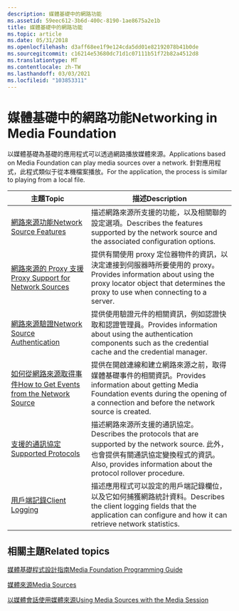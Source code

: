 ```yaml
---
description: 媒體基礎中的網路功能
ms.assetid: 59eec612-3b6d-400c-8190-1ae8675a2e1b
title: 媒體基礎中的網路功能
ms.topic: article
ms.date: 05/31/2018
ms.openlocfilehash: d3aff68ee1f9e124cda5dd01e82192078b41b0de
ms.sourcegitcommit: c16214e53680dc71d1c07111b51f72b82a4512d8
ms.translationtype: MT
ms.contentlocale: zh-TW
ms.lasthandoff: 03/03/2021
ms.locfileid: "103853311"
---
```

# <a name="networking-in-media-foundation"></a><span data-ttu-id="35c6c-103">媒體基礎中的網路功能</span><span class="sxs-lookup"><span data-stu-id="35c6c-103">Networking in Media Foundation</span></span>

<span data-ttu-id="35c6c-104">以媒體基礎為基礎的應用程式可以透過網路播放媒體來源。</span><span class="sxs-lookup"><span data-stu-id="35c6c-104">Applications based on Media Foundation can play media sources over a network.</span></span> <span data-ttu-id="35c6c-105">針對應用程式，此程式類似于從本機檔案播放。</span><span class="sxs-lookup"><span data-stu-id="35c6c-105">For the application, the process is similar to playing from a local file.</span></span>



| <span data-ttu-id="35c6c-106">主題</span><span class="sxs-lookup"><span data-stu-id="35c6c-106">Topic</span></span>                                                                                      | <span data-ttu-id="35c6c-107">描述</span><span class="sxs-lookup"><span data-stu-id="35c6c-107">Description</span></span>                                                                                                                             |
|--------------------------------------------------------------------------------------------|-----------------------------------------------------------------------------------------------------------------------------------------|
| [<span data-ttu-id="35c6c-108">網路來源功能</span><span class="sxs-lookup"><span data-stu-id="35c6c-108">Network Source Features</span></span>](network-source-features.md)                                     | <span data-ttu-id="35c6c-109">描述網路來源所支援的功能，以及相關聯的設定選項。</span><span class="sxs-lookup"><span data-stu-id="35c6c-109">Describes the features supported by the network source and the associated configuration options.</span></span>                                        |
| [<span data-ttu-id="35c6c-110">網路來源的 Proxy 支援</span><span class="sxs-lookup"><span data-stu-id="35c6c-110">Proxy Support for Network Sources</span></span>](proxy-support-for-network-sources.md)                 | <span data-ttu-id="35c6c-111">提供有關使用 proxy 定位器物件的資訊，以決定連接到伺服器時所要使用的 proxy。</span><span class="sxs-lookup"><span data-stu-id="35c6c-111">Provides information about using the proxy locator object that determines the proxy to use when connecting to a server.</span></span>                 |
| [<span data-ttu-id="35c6c-112">網路來源驗證</span><span class="sxs-lookup"><span data-stu-id="35c6c-112">Network Source Authentication</span></span>](network-source-authentication.md)                         | <span data-ttu-id="35c6c-113">提供使用驗證元件的相關資訊，例如認證快取和認證管理員。</span><span class="sxs-lookup"><span data-stu-id="35c6c-113">Provides information about using the authentication components such as the credential cache and the credential manager.</span></span>                 |
| [<span data-ttu-id="35c6c-114">如何從網路來源取得事件</span><span class="sxs-lookup"><span data-stu-id="35c6c-114">How to Get Events from the Network Source</span></span>](how-to-get-events-from-the-network-source.md) | <span data-ttu-id="35c6c-115">提供在開啟連線和建立網路來源之前，取得媒體基礎事件的相關資訊。</span><span class="sxs-lookup"><span data-stu-id="35c6c-115">Provides information about getting Media Foundation events during the opening of a connection and before the network source is created.</span></span> |
| [<span data-ttu-id="35c6c-116">支援的通訊協定</span><span class="sxs-lookup"><span data-stu-id="35c6c-116">Supported Protocols</span></span>](supported-protocols.md)                                             | <span data-ttu-id="35c6c-117">描述網路來源所支援的通訊協定。</span><span class="sxs-lookup"><span data-stu-id="35c6c-117">Describes the protocols that are supported by the network source.</span></span> <span data-ttu-id="35c6c-118">此外，也會提供有關通訊協定變換程式的資訊。</span><span class="sxs-lookup"><span data-stu-id="35c6c-118">Also, provides information about the protocol rollover procedure.</span></span>     |
| [<span data-ttu-id="35c6c-119">用戶端記錄</span><span class="sxs-lookup"><span data-stu-id="35c6c-119">Client Logging</span></span>](client-logging.md)                                                       | <span data-ttu-id="35c6c-120">描述應用程式可以設定的用戶端記錄欄位，以及它如何捕獲網路統計資料。</span><span class="sxs-lookup"><span data-stu-id="35c6c-120">Describes the client logging fields that the application can configure and how it can retrieve network statistics.</span></span>                      |



 

## <a name="related-topics"></a><span data-ttu-id="35c6c-121">相關主題</span><span class="sxs-lookup"><span data-stu-id="35c6c-121">Related topics</span></span>

<dl> <dt>

[<span data-ttu-id="35c6c-122">媒體基礎程式設計指南</span><span class="sxs-lookup"><span data-stu-id="35c6c-122">Media Foundation Programming Guide</span></span>](media-foundation-programming-guide.md)
</dt> <dt>

[<span data-ttu-id="35c6c-123">媒體來源</span><span class="sxs-lookup"><span data-stu-id="35c6c-123">Media Sources</span></span>](media-sources.md)
</dt> <dt>

[<span data-ttu-id="35c6c-124">以媒體會話使用媒體來源</span><span class="sxs-lookup"><span data-stu-id="35c6c-124">Using Media Sources with the Media Session</span></span>](using-media-sources-with-the-media-session.md)
</dt> </dl>

 

 



